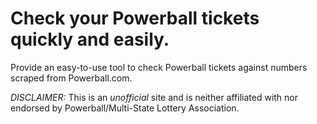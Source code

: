 # Check your Powerball tickets quickly and easily.

Provide an easy-to-use tool to check Powerball tickets against numbers scraped from Powerball.com.

_DISCLAIMER:_ This is an *unofficial* site and is neither affiliated with nor endorsed by Powerball/Multi-State Lottery Association.